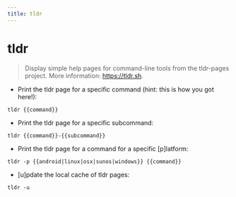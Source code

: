 ```yaml
---
title: tldr
---
```

# tldr

> Display simple help pages for command-line tools from the tldr-pages project.
> More information: <https://tldr.sh>.

- Print the tldr page for a specific command (hint: this is how you got here!):

`tldr {{command}}`

- Print the tldr page for a specific subcommand:

`tldr {{command}}-{{subcommand}}`

- Print the tldr page for a command for a specific [p]latform:

`tldr -p {{android|linux|osx|sunos|windows}} {{command}}`

- [u]pdate the local cache of tldr pages:

`tldr -u`
